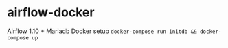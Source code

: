 # airflow-docker
Airflow 1.10 + Mariadb Docker setup
```docker-compose run initdb && docker-compose up```
